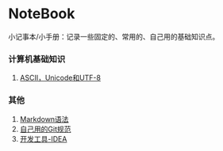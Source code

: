 # NoteBook
小记事本/小手册：记录一些固定的、常用的、自己用的基础知识点。

### 计算机基础知识
1. [ASCII，Unicode和UTF-8](/计算机基础知识/ASCII&Unicode&UTF-8.md)

### 其他
1. [Markdown语法](/Markdown语法.txt)
2. [自己用的Git规范](/自己用的Git规范.md)
3. [开发工具-IDEA](/开发工具-IDEA.md)

